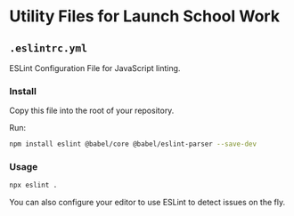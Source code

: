 # Utility Files for Launch School Work

## `.eslintrc.yml`

ESLint Configuration File for JavaScript linting.

### Install

Copy this file into the root of your repository.

Run:

```bash
npm install eslint @babel/core @babel/eslint-parser --save-dev
```

### Usage

```bash
npx eslint .
```

You can also configure your editor to use ESLint to detect issues on the fly.
